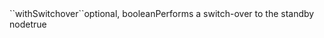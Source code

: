 <tr><td>``withSwitchover``</td><td>optional, boolean</td><td>Performs a switch-over to the standby node</td><td></td><td>true</td></tr>
